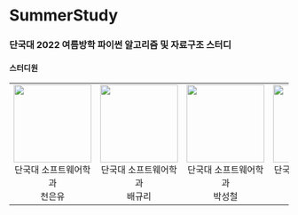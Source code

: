 # SummerStudy
### 단국대 2022 여름방학 파이썬 알고리즘 및 자료구조 스터디 


#### 스터디원
<table>
  <tr>
    <td height="140px" align="center"><img src="https://avatars.githubusercontent.com/u/82995817?v=4" width="140px" /> 
      <br /> 단국대 소프트웨어학과<br /><a rhef="https://github.com/ChunEunyu">천은유
    <td height="140px" align="center"><a rhef="https://github.com/softwarerbfl"> <img src="https://avatars.githubusercontent.com/u/77094833?v=4" width="140px" />
      <br /> 단국대 소프트웨어학과<br /> 배규리
    <td height="140px" align="center"> <a rhef="https://github.com/park-seong-cheol"> <img src="https://avatars.githubusercontent.com/u/94591376?v=4" width="140px" />
      <br /> 단국대 소프트웨어학과<br /> 박성철
    <td height="140px" align="center"> <a rhef="https://github.com/AnChanUng"> <img src="https://avatars.githubusercontent.com/u/104750924?v=4" width="140px" />
      <br /> 단국대 소프트웨어학과<br /> 안찬웅
    <td height="140px" align="center"> <a rhef="https://github.com/imyoungzze"> <img src="https://avatars.githubusercontent.com/u/108720714?v=4" width="140px" />
      <br /> 단국대 전자전기공학부<br /> 임영제


